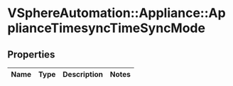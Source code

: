 # VSphereAutomation::Appliance::ApplianceTimesyncTimeSyncMode

## Properties
Name | Type | Description | Notes
------------ | ------------- | ------------- | -------------



